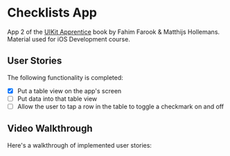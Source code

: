 # Checklists App
App 2 of the [UIKit Apprentice](https://www.raywenderlich.com/books/uikit-apprentice) book by Fahim Farook & Matthijs Hollemans.
Material used for iOS Development course.

## User Stories

The following functionality is completed:

- [x] Put a table view on the app's screen
- [ ] Put data into that table view
- [ ] Allow the user to tap a row in the table to toggle a checkmark on and off

## Video Walkthrough
Here's a walkthrough of implemented user stories:
